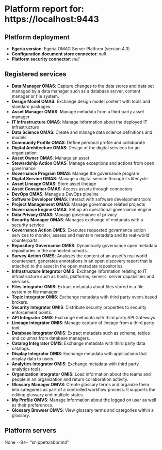 <!-- SPDX-License-Identifier: CC-BY-4.0 -->
<!-- Copyright Contributors to the Egeria project. -->

# Platform report for: https://localhost:9443

## Platform deployment
* **Egeria version**: Egeria OMAG Server Platform (version 4.3)
* **Configuration document store connector**: *null*
* **Platform security connector**: *null*
## Registered services
* **Data Manager OMAS**: Capture changes to the data stores and data set managed by a data manager such as a database server, content manager or file system.
* **Design Model OMAS**: Exchange design model content with tools and standard packages
* **Asset Manager OMAS**: Manage metadata from a third party asset manager
* **IT Infrastructure OMAS**: Manage information about the deployed IT infrastructure
* **Data Science OMAS**: Create and manage data science definitions and models
* **Community Profile OMAS**: Define personal profile and collaborate
* **Digital Architecture OMAS**: Design of the digital services for an organization
* **Asset Owner OMAS**: Manage an asset
* **Stewardship Action OMAS**: Manage exceptions and actions from open governance
* **Governance Program OMAS**: Manage the governance program
* **Digital Service OMAS**: Manage a digital service through its lifecycle
* **Asset Lineage OMAS**: Store asset lineage
* **Asset Consumer OMAS**: Access assets through connectors
* **DevOps OMAS**: Manage a DevOps pipeline
* **Software Developer OMAS**: Interact with software development tools
* **Project Management OMAS**: Manage governance related projects
* **Governance Engine OMAS**: Set up an operational governance engine
* **Data Privacy OMAS**: Manage governance of privacy
* **Security Manager OMAS**: Manages exchange of metadata with a security service
* **Governance Action OMES**: Executes requested governance action services to monitor, assess and maintain metadata and its real-world counterparts.
* **Repository Governance OMES**: Dynamically governance open metadata repositories in the connected cohorts.
* **Survey Action OMES**: Analyses the content of an asset's real world counterpart, generates annotations in an open discovery report that is attached to the asset in the open metadata repositories.
* **Infrastructure Integrator OMIS**: Exchange information relating to IT infrastructure such as hosts, platforms, servers, server capabilities and services.
* **Files Integrator OMIS**: Extract metadata about files stored in a file system or file manager.
* **Topic Integrator OMIS**: Exchange metadata with third party event-based brokers.
* **Security Integrator OMIS**: Distribute security properties to security enforcement points.
* **API Integrator OMIS**: Exchange metadata with third party API Gateways.
* **Lineage Integrator OMIS**: Manage capture of lineage from a third party tool.
* **Database Integrator OMIS**: Extract metadata such as schema, tables and columns from database managers.
* **Catalog Integrator OMIS**: Exchange metadata with third party data catalogs.
* **Display Integrator OMIS**: Exchange metadata with applications that display data to users.
* **Analytics Integrator OMIS**: Exchange metadata with third party analytics tools.
* **Organization Integrator OMIS**: Load information about the teams and people in an organization and return collaboration activity.
* **Glossary Manager OMVS**: Create glossary terms and organize them into categories as part of a controlled workflow process. It supports the editing glossary and multiple states.
* **My Profile OMVS**: Manage information about the logged on user as well as their preferences.
* **Glossary Browser OMVS**: View glossary terms and categories within a glossary.
## Platform servers
None
--8<-- "snippets/abbr.md"
